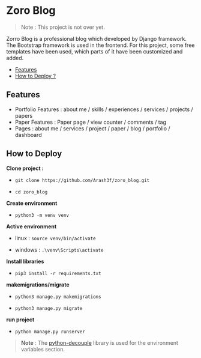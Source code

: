 # Zoro Blog 
>Note : This project is not over yet. 

Zorro Blog is a professional blog which developed by Django framework.
The Bootstrap framework is used in the frontend.
For this project, some free templates have been used, which parts of it have been customized and added.


- [Features](https://github.com/Arash3f/falco_messenger#features)
- [How to Deploy ?](https://github.com/Arash3f/falco_messenger#how-to-deploy)

## Features

- Portfolio Features : about me / skills / experiences / services / projects / papers
- Paper Features : Paper page / view counter  / comments / tag 
- Pages :  about me / services / project / paper / blog / portfolio / dashboard

## How to Deploy
**Clone project :**

- `git clone https://github.com/Arash3f/zoro_blog.git`

- `cd zoro_blog`


**Create environment**

- `python3 -m venv venv`

**Active environment**

- linux : `source venv/bin/activate`

- windows : `.\venv\Scripts\activate`

**Install libraries**

- `pip3 install -r requirements.txt`

**makemigrations/migrate**

- `python3 manage.py makemigrations`

- `python3 manage.py migrate`

**run project**

- `python manage.py runserver`

> **Note** :  The [python-decouple](https://github.com/henriquebastos/python-decouple "python-decouple") library is used for the environment variables section. 

 
